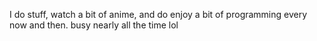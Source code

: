 I do stuff, watch a bit of anime, and do enjoy a bit of programming every now and then.
busy nearly all the time lol
